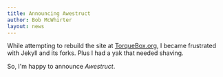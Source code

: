 ```yaml
---
title: Announcing Awestruct
author: Bob McWhirter
layout: news
---
```


While attempting to rebuild the site at [TorqueBox.org](http://torquebox.org/),
I became frustrated with Jekyll and its forks.  Plus I had a yak that needed
shaving.

So, I'm happy to announce *Awestruct*.

